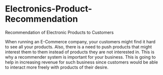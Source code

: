 # Electronics-Product-Recommendation
Recommendation of Electronic Products to Customers

When running an E-Commerce company, your customers might find it hard to see all your products. 
Also, there is a need to push products that might interest them to them instead of products they
are not interested in. This is why a recommender system is important for your business. This is 
going to help in increasing revenue for such business since customers would be able to interact 
more freely with products of their desire.
